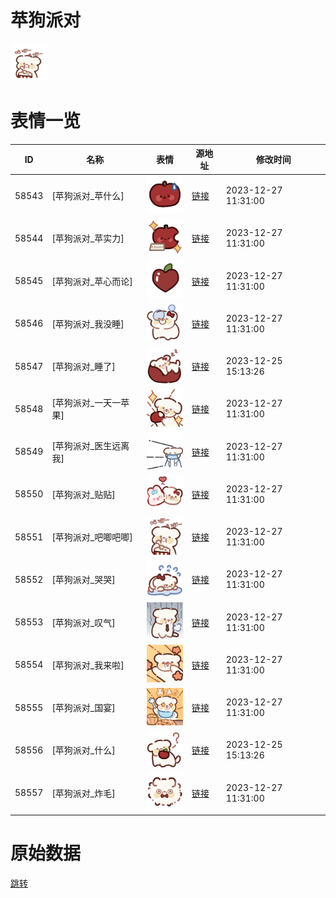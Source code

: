# 苹狗派对

<img src="./cover.png" height="60" alt="cover" />

# 表情一览

|ID|名称|表情|源地址|修改时间|
|----|----|----|----|----|
|58543|[苹狗派对_苹什么]|<img src="./pic/058543_%5B苹狗派对_苹什么%5D.png" height="60" alt="苹什么"/>|[链接](https://i0.hdslb.com/bfs/garb/5f297a12a2ca5c456c365199cc14e875ed36eb03.png)|2023-12-27 11:31:00|
|58544|[苹狗派对_苹实力]|<img src="./pic/058544_%5B苹狗派对_苹实力%5D.png" height="60" alt="苹实力"/>|[链接](https://i0.hdslb.com/bfs/garb/95c8d822caeebab8f000fa025a64857063f27369.png)|2023-12-27 11:31:00|
|58545|[苹狗派对_苹心而论]|<img src="./pic/058545_%5B苹狗派对_苹心而论%5D.png" height="60" alt="苹心而论"/>|[链接](https://i0.hdslb.com/bfs/garb/74efd3d276b139203e7b18b2d7f9d26c1956f71b.png)|2023-12-27 11:31:00|
|58546|[苹狗派对_我没睡]|<img src="./pic/058546_%5B苹狗派对_我没睡%5D.png" height="60" alt="我没睡"/>|[链接](https://i0.hdslb.com/bfs/garb/5838e85951c2c5a6cd32746ba9f1e32910c7e417.png)|2023-12-27 11:31:00|
|58547|[苹狗派对_睡了]|<img src="./pic/058547_%5B苹狗派对_睡了%5D.png" height="60" alt="睡了"/>|[链接](https://i0.hdslb.com/bfs/garb/5aeb53c19500406b47096a6cec02c93662c2074d.png)|2023-12-25 15:13:26|
|58548|[苹狗派对_一天一苹果]|<img src="./pic/058548_%5B苹狗派对_一天一苹果%5D.png" height="60" alt="一天一苹果"/>|[链接](https://i0.hdslb.com/bfs/garb/3c184f1162e2d670eedeb143aa4f475eaa5c5876.png)|2023-12-27 11:31:00|
|58549|[苹狗派对_医生远离我]|<img src="./pic/058549_%5B苹狗派对_医生远离我%5D.png" height="60" alt="医生远离我"/>|[链接](https://i0.hdslb.com/bfs/garb/9232be2d677e84475037ccf4e206607f7977f4e2.png)|2023-12-27 11:31:00|
|58550|[苹狗派对_贴贴]|<img src="./pic/058550_%5B苹狗派对_贴贴%5D.png" height="60" alt="贴贴"/>|[链接](https://i0.hdslb.com/bfs/garb/7ad54bb04ea242bb78025a0d9b84071313c3eca8.png)|2023-12-27 11:31:00|
|58551|[苹狗派对_吧唧吧唧]|<img src="./pic/058551_%5B苹狗派对_吧唧吧唧%5D.png" height="60" alt="吧唧吧唧"/>|[链接](https://i0.hdslb.com/bfs/garb/833e313bcda1b74bb4f43d1527ff6b471a2d23ba.png)|2023-12-27 11:31:00|
|58552|[苹狗派对_哭哭]|<img src="./pic/058552_%5B苹狗派对_哭哭%5D.png" height="60" alt="哭哭"/>|[链接](https://i0.hdslb.com/bfs/garb/676230510586ea81d61a54c7bf39a2ba5eafac0f.png)|2023-12-27 11:31:00|
|58553|[苹狗派对_叹气]|<img src="./pic/058553_%5B苹狗派对_叹气%5D.png" height="60" alt="叹气"/>|[链接](https://i0.hdslb.com/bfs/garb/d08898731e5c42baf9ab64c523eb2cb647bc038e.png)|2023-12-27 11:31:00|
|58554|[苹狗派对_我来啦]|<img src="./pic/058554_%5B苹狗派对_我来啦%5D.png" height="60" alt="我来啦"/>|[链接](https://i0.hdslb.com/bfs/garb/2142fde632e5a22f9e1b67702661baa005786728.png)|2023-12-27 11:31:00|
|58555|[苹狗派对_国宴]|<img src="./pic/058555_%5B苹狗派对_国宴%5D.png" height="60" alt="国宴"/>|[链接](https://i0.hdslb.com/bfs/garb/480a26134be98c10b193148af4e4be268e8e1f4c.png)|2023-12-27 11:31:00|
|58556|[苹狗派对_什么]|<img src="./pic/058556_%5B苹狗派对_什么%5D.png" height="60" alt="什么"/>|[链接](https://i0.hdslb.com/bfs/garb/3e07d4d2f68bde72be8ce9a819f456e9e3205a21.png)|2023-12-25 15:13:26|
|58557|[苹狗派对_炸毛]|<img src="./pic/058557_%5B苹狗派对_炸毛%5D.png" height="60" alt="炸毛"/>|[链接](https://i0.hdslb.com/bfs/garb/85383427cb75325fb7f30a04b925ab800a0818db.png)|2023-12-27 11:31:00|

# 原始数据

[跳转](./raw.json)

